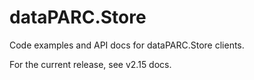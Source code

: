 # dataPARC.Store

Code examples and API docs for dataPARC.Store clients.

For the current release, see v2.15 docs.
